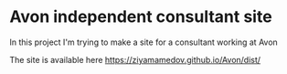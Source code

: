 # Avon independent consultant site

In this project I'm trying to  make a site for a consultant working at Avon

The site is available here https://ziyamamedov.github.io/Avon/dist/